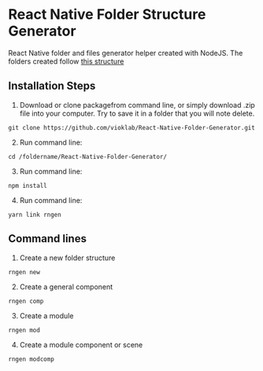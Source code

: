 # React Native Folder Structure Generator
React Native folder and files generator helper created with NodeJS.
The folders created follow [this structure](https://github.com/vioklab/React-Native-Folder-Generator/blob/master/fstructureimage.png/) 

## Installation Steps
1. Download or clone packagefrom command line, or simply download .zip file into your computer. Try to save it in a folder that you will note delete.
```
git clone https://github.com/vioklab/React-Native-Folder-Generator.git
```
2. Run command line: 
```
cd /foldername/React-Native-Folder-Generator/
```
3. Run command line:
```
npm install
```
4. Run command line: 
```
yarn link rngen
```

## Command lines
1. Create a new folder structure
```
rngen new
```
2. Create a general component
```
rngen comp
```
3. Create a module
```
rngen mod
```
4. Create a module component or scene
```
rngen modcomp
```


